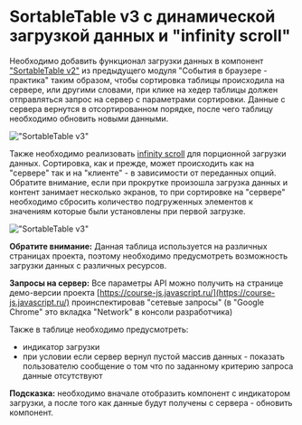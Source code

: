 # SortableTable v3 с динамической загрузкой данных и "infinity scroll"
  
Необходимо добавить функционал загрузки данных в компонент ["SortableTable v2"](taskbook:events-practice/sortable-table-v2)
из предыдущего модуля "События в браузере - практика" таким образом, чтобы
сортировка таблицы происходила на сервере, или другими словами, при клике на хедер 
таблицы должен отправляться запрос на сервер с параметрами сортировки. 
Данные с сервера вернутся в отсортированном порядке, после чего таблицу необходимо обновить новыми данными.

!["SortableTable v3"](sortable-table-v3.gif)

Также необходимо реализовать [infinity scroll](https://en.wiktionary.org/wiki/infinite_scroll) для порционной загрузки данных.
Сортировка, как и прежде, может происходить как на "сервере" так и на "клиенте" - в зависимости от переданных опций.
Обратите внимание, если при прокрутке произошла загрузка данных и контент занимает несколько экранов, то при сортировке
на "сервере" необходимо сбросить количество подгруженных элементов к значениям которые были установлены при первой загрузке.

!["SortableTable v3"](infinity-scroll.gif)

**Обратите внимание:**
Данная таблица используется на различных страницах проекта, поэтому необходимо предусмотреть
возможность загрузки данныx с различных ресурсов.

**Запросы на сервер:**
Все параметры API можно получить на странице демо-версии проекта [https://course-js.javascript.ru/](https://course-js.javascript.ru/)
проинспектировав "сетевые запросы" (в "Google Chrome" это вкладка "Network" в консоли разработчика)

Также в таблице необходимо предусмотреть:
* индикатор загрузки
* при условии если сервер вернул пустой массив данных - показать пользователю сообщение о том что 
по заданному критерию запроса данные отсутствуют

**Подсказка:** необходимо вначале отобразить компонент с индикатором загрузки, а после того как данные будут получены с сервера - обновить
компонент. 
